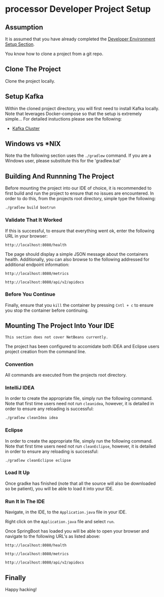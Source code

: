 # processor Developer Project Setup

## Assumption

It is assumed that you have already completed the [Developer Environment Setup Section](dev_env_setup.md).

You know how to clone a project from a git repo.

## Clone The Project

Clone the project locally.

## Setup Kafka

Within the cloned project directory, you will first need to install Kafka locally. Note that leverages Docker-compose so that the setup is extremely simple... For detailed instuctions please see the following:

* [Kafka Cluster](kafka_setup.md)

## Windows vs *NIX

Note tha the following section uses the `./gradlew` command. If you are a Windows user, please substitute this for the 'gradlew.bat'

## Building And Runnning The Project

Before mounting the project into our IDE of choice, it is recommended to first build and run the project to ensure that no issues are encountered. In order to do this, from the projects root directory, simple type the following:

```
./gradlew build bootrun
```

### Validate That It Worked

If this is successful, to ensure that everything went ok, enter the following URL in your browser:

```
http://localhost:8080/health
```

Tbe page should display a simple JSON message about the containers health. Additionally, you can also browse to the following addressed for additional endpoint information:

```
http://localhost:8080/metrics

http://localhost:8080/api/v2/apidocs
```

### Before You Continue

Finally, ensure that you `kill` the container by pressing `Cntl + c` to ensure you stop the container before continuing.

## Mounting The Project Into Your IDE

```
This section does not cover NetBeans currently. 
```

The project has been configured to accomidate both IDEA and Eclipse users project creation from the command line.

### Convention

All commands are executed from the projects root directory.

### IntelliJ IDEA

In order to create the appropriate file, simply run the following command. Note that first time users need not run `cleanidea`, however, it is detailed in order to ensure any reloading is successful:

```
./gradlew cleanIdea idea
```

### Eclipse

In order to create the appropriate file, simply run the following command. Note that first time users need not run `cleanEclipse`, however, it is detailed in order to ensure any reloading is successful:

```
./gradlew cleanEclipse eclipse
```

### Load It Up

Once gradke has finished (note that all the source will also be downloaded so be patient), you will be able to load it into your IDE.

### Run It In The IDE

Navigate, in the IDE, to the `Application.java` file in your IDE. 

Right click on the `Application.java` file and select `run`.

Once SpringBoot has loaded you will be able to open your browser and navigate to the following URL's as listed above:

```
http://localhost:8080/health

http://localhost:8080/metrics

http://localhost:8080/api/v2/apidocs
```

## Finally

Happy hacking!
